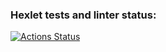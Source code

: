 ### Hexlet tests and linter status:
[![Actions Status](https://github.com/stat200/java-project-61/workflows/hexlet-check/badge.svg)](https://github.com/stat200/java-project-61/actions)